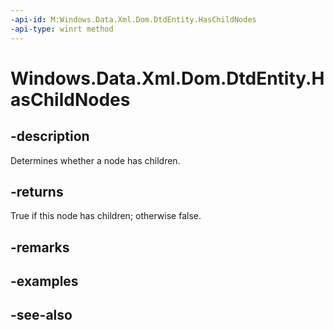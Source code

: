 ----api-id: M:Windows.Data.Xml.Dom.DtdEntity.HasChildNodes
-api-type: winrt method
---<!-- Method syntaxpublic bool HasChildNodes()--># Windows.Data.Xml.Dom.DtdEntity.HasChildNodes## -descriptionDetermines whether a node has children.## -returnsTrue if this node has children; otherwise false.## -remarks## -examples## -see-also